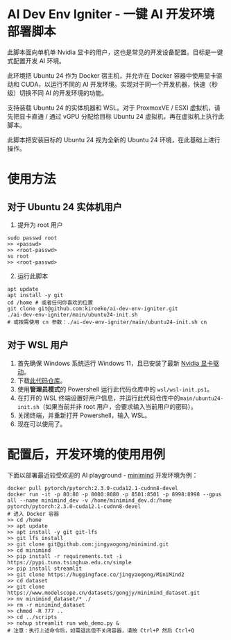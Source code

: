 # AI Dev Env Igniter - 一键 AI 开发环境部署脚本

此脚本面向单机单 Nvidia 显卡的用户，这也是常见的开发设备配置。目标是一键式配置开发 AI 环境。

此环境把 Ubuntu 24 作为 Docker 宿主机，并允许在 Docker 容器中使用显卡驱动和 CUDA，以运行不同的 AI 开发环境。实现对于同一个开发机器，快速（秒级）切换不同 AI 的开发环境的功能。

支持装载 Ubuntu 24 的实体机器和 WSL。对于 ProxmoxVE / ESXI 虚拟机，请先把显卡直通 / 通过 vGPU 分配给目标 Ubuntu 24 虚拟机，再在虚拟机上执行此脚本。

此脚本把安装目标的 Ubuntu 24 视为全新的 Ubuntu 24 环境，在此基础上进行操作。

# 使用方法

## 对于 Ubuntu 24 实体机用户
1. 提升为 root 用户
```shell
sudo passwd root
>> <passwd>
>> <root-passwd>
su root
>> <root-passwd>
```
2. 运行此脚本
```shell
apt update
apt install -y git
cd /home # 或者任何你喜欢的位置
git clone git@github.com:kiroeko/ai-dev-env-igniter.git
./ai-dev-env-igniter/main/ubuntu24-init.sh
# 或按需使用 cn 参数：./ai-dev-env-igniter/main/ubuntu24-init.sh cn
```
## 对于 WSL 用户
1. 首先确保 Windows 系统运行 Windows 11，且已安装了最新 [Nvidia 显卡驱动](https://www.nvidia.cn/drivers/lookup/)。
2. 下载[此代码仓库](https://github.com/kiroeko/ai-dev-env-igniter/archive/refs/heads/main.zip)。
3. 使用**管理员模式**的 Powershell 运行此代码仓库中的 `wsl/wsl-init.ps1`。
4. 在打开的 WSL 终端设置好用户信息，并运行此代码仓库中的`main/ubuntu24-init.sh`（如果当前并非 root 用户，会要求输入当前用户的密码）。
5. 关闭终端，并重新打开 Powershell，输入 WSL。
6. 现在可以使用了。

# 配置后，开发环境的使用用例

下面以部署最近较受欢迎的 AI playground - [minimind](https://github.com/jingyaogong/minimind) 开发环境为例：
```shell
docker pull pytorch/pytorch:2.3.0-cuda12.1-cudnn8-devel
docker run -it -p 80:80 -p 8080:8080 -p 8501:8501 -p 8998:8998 --gpus all --name minimind_dev -v /home/minimind_dev.d:/home pytorch/pytorch:2.3.0-cuda12.1-cudnn8-devel
# 进入 Docker 容器
>> cd /home
>> apt update
>> apt install -y git git-lfs
>> git lfs install
>> git clone git@github.com:jingyaogong/minimind.git
>> cd minimind
>> pip install -r requirements.txt -i https://pypi.tuna.tsinghua.edu.cn/simple
>> pip install streamlit
>> git clone https://huggingface.co/jingyaogong/MiniMind2
>> cd dataset
>> git clone https://www.modelscope.cn/datasets/gongjy/minimind_dataset.git
>> mv minimind_dataset/* ./
>> rm -r minimind_dataset
>> chmod -R 777 ..
>> cd ../scripts
>> nohup streamlit run web_demo.py &
# 注意：执行上述命令后，如需退出但不关闭容器，请按 Ctrl+P 然后 Ctrl+Q
```